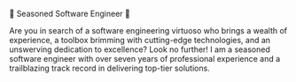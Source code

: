 🚀 Seasoned Software Engineer 🚀

Are you in search of a software engineering virtuoso who brings a wealth of experience, a toolbox brimming with cutting-edge technologies, and an unswerving dedication to excellence? Look no further! I am a seasoned software engineer with over seven years of professional experience and a trailblazing track record in delivering top-tier solutions.
